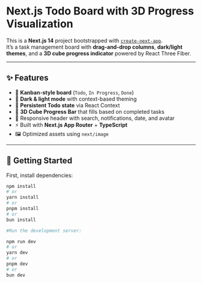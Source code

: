 # Next.js Todo Board with 3D Progress Visualization

This is a **Next.js 14** project bootstrapped with [`create-next-app`](https://nextjs.org/docs/app/api-reference/cli/create-next-app).  
It’s a task management board with **drag-and-drop columns**, **dark/light themes**, and a **3D cube progress indicator** powered by React Three Fiber.

---

## ✨ Features

- 📌 **Kanban-style board** (`Todo`, `In Progress`, `Done`)
- 🎨 **Dark & light mode** with context-based theming
- 🧩 **Persistent Todo state** via React Context
- 🎲 **3D Cube Progress Bar** that fills based on completed tasks
- 🔔 Responsive header with search, notifications, date, and avatar
- ⚡ Built with **Next.js App Router** + **TypeScript**
- 🖼️ Optimized assets using `next/image`

---

## 🚀 Getting Started

First, install dependencies:

```bash
npm install
# or
yarn install
# or
pnpm install
# or
bun install

#Run the development server:

npm run dev
# or
yarn dev
# or
pnpm dev
# or
bun dev

